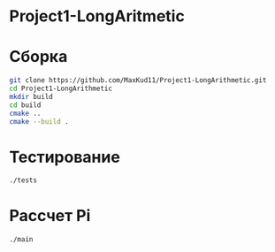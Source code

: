 # Project1-LongAritmetic

# Сборка
```bash
git clone https://github.com/MaxKud11/Project1-LongArithmetic.git
cd Project1-LongArithmetic
mkdir build
cd build
cmake ..
cmake --build .
```

# Тестирование
```bash
./tests
```

# Рассчет Pi
```bash
./main
```